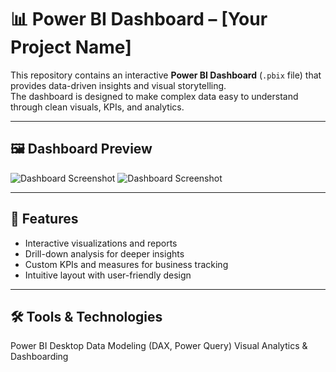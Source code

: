 # 📊 Power BI Dashboard – [Your Project Name]

This repository contains an interactive **Power BI Dashboard** (`.pbix` file) that provides data-driven insights and visual storytelling.  
The dashboard is designed to make complex data easy to understand through clean visuals, KPIs, and analytics.  

---
## 🖼️ Dashboard Preview

![Dashboard Screenshot](dashboard.png)
![Dashboard Screenshot](runs.png)

---

## 🚀 Features
- Interactive visualizations and reports  
- Drill-down analysis for deeper insights  
- Custom KPIs and measures for business tracking  
- Intuitive layout with user-friendly design  

---

## 🛠️ Tools & Technologies
Power BI Desktop
Data Modeling (DAX, Power Query)
Visual Analytics & Dashboarding